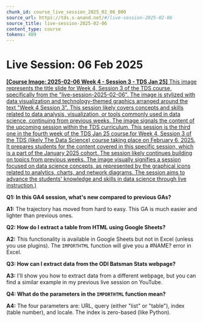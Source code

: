 ```yaml
---
chunk_id: course_live_session_2025_02_06_000
source_url: https://tds.s-anand.net/#/live-session-2025-02-06
source_title: live-session-2025-02-06
content_type: course
tokens: 489
---
```


# Live Session: 06 Feb 2025

[**[Course Image: 2025-02-06 Week 4 - Session 3 - TDS Jan 25]** This image represents the title slide for Week 4, Session 3 of the TDS course, specifically from the "live-session-2025-02-06". The image is stylized with data visualization and technology-themed graphics arranged around the text "Week 4 Session 3". This session likely covers concepts and skills related to data analysis, visualization, or tools commonly used in data science, continuing from previous weeks. The image signals the content of the upcoming session within the TDS curriculum. This session is the third one in the fourth week of the TDS Jan 25 course.for Week 4, Session 3 of the TDS (likely The Data Science) course taking place on February 6, 2025. It prepares students for the content covered in this specific session, which is a part of the January 2025 cohort. The session likely continues building on topics from previous weeks. The image visually signifies a session focused on data science concepts, as represented by the graphical icons related to analytics, charts, and network diagrams. The session aims to advance the students' knowledge and skills in data science through live instruction.)](https://youtu.be/u5RFmePd7NQ)

**Q1: In this GA4 session, what's new compared to previous GAs?**

**A1:** The trajectory has moved from hard to easy. This GA is much easier and lighter than previous ones.

**Q2: How do I extract a table from HTML using Google Sheets?**

**A2:** This functionality is available in Google Sheets but not in Excel (unless you use plugins). The `IMPORTHTML` function will give you a #NAME? error in Excel.

**Q3: How can I extract data from the ODI Batsman Stats webpage?**

**A3:** I'll show you how to extract data from a different webpage, but you can find a similar example in my previous live session on YouTube.

**Q4: What do the parameters in the `IMPORTHTML` function mean?**

**A4:** The four parameters are: URL, query (either "list" or "table"), index (table number), and locale. The index is zero-based (like Python).
